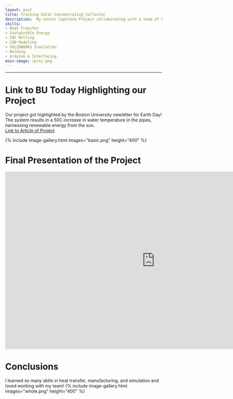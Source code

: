 ```yaml
---
layout: post
title: Tracking Solar Concentrating Collector  
description:  My senior Capstone Project collaborating with a team of 5 to design a two-axis tracking system with motors, gears, and a solar reflecting trough to improve energy capture through heating water in a piping system.
skills: 
- Heat Transfer
- Sustainible Energy
- CNC Milling
- CAD Modeling
- SOLIDWORKS Simulation
- Welding
- Arduino & Interfacing
main-image: /proj.png
---
```


---
# Link to BU Today Highlighting our Project
Our project got highlighted by the Boston University newletter for Earth Day! The system results in a 50C increase in water temperature in the pipes, harnessing renewable energy from the sun. <br>
[Link to Article of Project](https://www.bu.edu/articles/2025/engineering-students-built-a-solar-powered-water-heater/)

{% include image-gallery.html images="basic.png" height="400" %}

# Final Presentation of the Project

<iframe src="https://docs.google.com/presentation/d/e/2PACX-1vT5PZySzbIoMZLK6xNzzGJmb2IFAtAMtLcZxeHj8oThe-imRYc-OMcCLwTm1THJYw/pubembed?start=true&loop=true&delayms=3000" frameborder="0" width="960" height="569" allowfullscreen="true" mozallowfullscreen="true" webkitallowfullscreen="true"></iframe>

# Conclusions
I learned so many skills in heat transfer, manufacturing, and simulation and loved working with my team!
{% include image-gallery.html images="whole.png" height="400" %}
